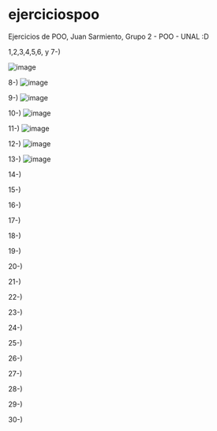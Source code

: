 # ejerciciospoo
Ejercicios de POO, Juan Sarmiento, Grupo 2 - POO - UNAL :D

1,2,3,4,5,6, y 7-)

![image](https://github.com/user-attachments/assets/1d935b15-f541-46a7-84f8-eaa39d2ae5b8)

8-)
![image](https://github.com/user-attachments/assets/78749d55-fc65-427d-98cd-f378afadee75)

9-)
![image](https://github.com/user-attachments/assets/3ed179bb-76e3-405d-aef0-03ac8f4f0cb1)

10-)
![image](https://github.com/user-attachments/assets/029aeec0-6fd9-4cf4-9c31-28dbfc961919)

11-)
![image](https://github.com/user-attachments/assets/9ced4b79-ad02-4a90-90f4-85765aad3d91)

12-)
![image](https://github.com/user-attachments/assets/21d4572d-8360-48b9-b07b-d3d7e8f592dc)

13-)
![image](https://github.com/user-attachments/assets/789bb59c-5db9-4870-918e-8d2406614e96)

14-)

15-)

16-)

17-)

18-)

19-)

20-)

21-)

22-)

23-)

24-)

25-)

26-)

27-)

28-)

29-)

30-)

